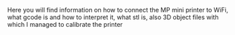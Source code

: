 Here you will find information on how to connect the MP mini printer to WiFi,
what gcode is and how to interpret it, what stl is, also
3D object files with which I managed to calibrate the printer
